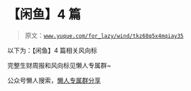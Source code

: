 # 【闲鱼】4 篇

> 原文：[`www.yuque.com/for_lazy/wind/tkz68q5x4mqiay35`](https://www.yuque.com/for_lazy/wind/tkz68q5x4mqiay35)

以下为：【闲鱼】4 篇相关风向标

完整生财周报和风向标见懒人专属群~

公众号懒人搜索，[懒人专属群分享](https://lazybook.fun/#/blog/group)